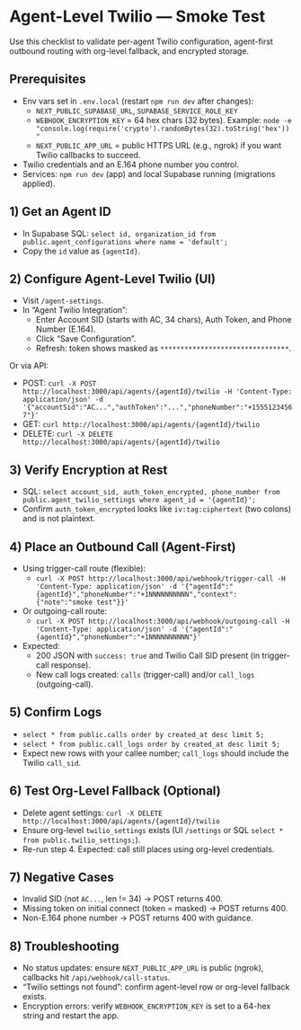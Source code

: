 # Agent-Level Twilio — Smoke Test

Use this checklist to validate per-agent Twilio configuration, agent-first outbound routing with org-level fallback, and encrypted storage.

## Prerequisites
- Env vars set in `.env.local` (restart `npm run dev` after changes):
  - `NEXT_PUBLIC_SUPABASE_URL`, `SUPABASE_SERVICE_ROLE_KEY`
  - `WEBHOOK_ENCRYPTION_KEY` = 64 hex chars (32 bytes). Example: `node -e "console.log(require('crypto').randomBytes(32).toString('hex'))"`
  - `NEXT_PUBLIC_APP_URL` = public HTTPS URL (e.g., ngrok) if you want Twilio callbacks to succeed.
- Twilio credentials and an E.164 phone number you control.
- Services: `npm run dev` (app) and local Supabase running (migrations applied).

## 1) Get an Agent ID
- In Supabase SQL: `select id, organization_id from public.agent_configurations where name = 'default';`
- Copy the `id` value as `{agentId}`.

## 2) Configure Agent-Level Twilio (UI)
- Visit `/agent-settings`.
- In “Agent Twilio Integration”:
  - Enter Account SID (starts with AC, 34 chars), Auth Token, and Phone Number (E.164).
  - Click “Save Configuration”.
  - Refresh: token shows masked as `********************************`.

Or via API:
- POST: `curl -X POST http://localhost:3000/api/agents/{agentId}/twilio -H 'Content-Type: application/json' -d '{"accountSid":"AC...","authToken":"...","phoneNumber":"+15551234567"}'`
- GET:  `curl http://localhost:3000/api/agents/{agentId}/twilio`
- DELETE: `curl -X DELETE http://localhost:3000/api/agents/{agentId}/twilio`

## 3) Verify Encryption at Rest
- SQL: `select account_sid, auth_token_encrypted, phone_number from public.agent_twilio_settings where agent_id = '{agentId}';`
- Confirm `auth_token_encrypted` looks like `iv:tag:ciphertext` (two colons) and is not plaintext.

## 4) Place an Outbound Call (Agent-First)
- Using trigger-call route (flexible):
  - `curl -X POST http://localhost:3000/api/webhook/trigger-call -H 'Content-Type: application/json' -d '{"agentId":"{agentId}","phoneNumber":"+1NNNNNNNNNN","context":{"note":"smoke test"}}'`
- Or outgoing-call route:
  - `curl -X POST http://localhost:3000/api/webhook/outgoing-call -H 'Content-Type: application/json' -d '{"agentId":"{agentId}","phoneNumber":"+1NNNNNNNNNN"}'`
- Expected:
  - 200 JSON with `success: true` and Twilio Call SID present (in trigger-call response).
  - New call logs created: `calls` (trigger-call) and/or `call_logs` (outgoing-call).

## 5) Confirm Logs
- `select * from public.calls order by created_at desc limit 5;`
- `select * from public.call_logs order by created_at desc limit 5;`
- Expect new rows with your callee number; `call_logs` should include the Twilio `call_sid`.

## 6) Test Org-Level Fallback (Optional)
- Delete agent settings: `curl -X DELETE http://localhost:3000/api/agents/{agentId}/twilio`
- Ensure org-level `twilio_settings` exists (UI `/settings` or SQL `select * from public.twilio_settings;`).
- Re-run step 4. Expected: call still places using org-level credentials.

## 7) Negative Cases
- Invalid SID (not `AC...`, len != 34) → POST returns 400.
- Missing token on initial connect (token = masked) → POST returns 400.
- Non-E.164 phone number → POST returns 400 with guidance.

## 8) Troubleshooting
- No status updates: ensure `NEXT_PUBLIC_APP_URL` is public (ngrok), callbacks hit `/api/webhook/call-status`.
- “Twilio settings not found”: confirm agent-level row or org-level fallback exists.
- Encryption errors: verify `WEBHOOK_ENCRYPTION_KEY` is set to a 64-hex string and restart the app.
